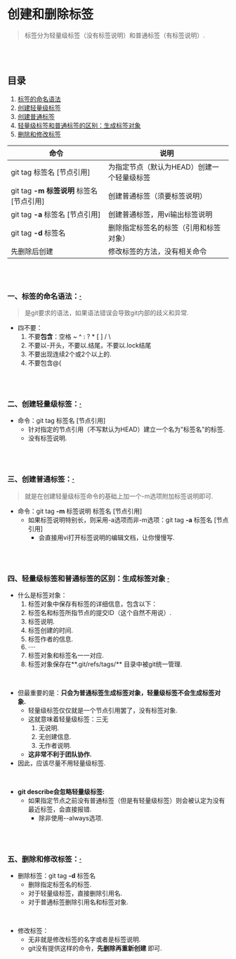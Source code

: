 # 创建和删除标签
> 标签分为轻量级标签（没有标签说明）和普通标签（有标签说明）.

<br><br>

## 目录

1. [标签的命名语法]()
2. [创建轻量级标签]()
3. [创建普通标签]()
4. [轻量级标签和普通标签的区别：生成标签对象]()
4. [删除和修改标签]()

| 命令 | 说明 |
| --- | --- |
| git tag 标签名 [节点引用] | 为指定节点（默认为HEAD）创建一个轻量级标签 |
| git tag **-m 标签说明** 标签名 [节点引用] | 创建普通标签（须要标签说明）|
| git tag **-a** 标签名 [节点引用] | 创建普通标签，用vi输出标签说明 |
| git tag **-d** 标签名 | 删除指定标签名的标签（引用和标签对象）|
| 先删除后创建 | 修改标签的方法，没有相关命令 |

<br><br>

### 一、标签的命名语法：[·](#目录)
> 是git要求的语法，如果语法错误会导致git内部的歧义和异常.

- 四不要：
  1. 不要**包含**：空格 ~ ^ : ? \* [ ] / \\
  2. 不要以\-开头，不要以.结尾，不要以.lock结尾
  3. 不要出现连续2个或2个以上的.
  4. 不要包含@{

<br><br>

### 二、创建轻量级标签：[·](#目录)

- 命令：git tag 标签名 [节点引用]
  - 针对指定的节点引用（不写默认为HEAD）建立一个名为"标签名"的标签.
  - 没有标签说明.

<br><br>

### 三、创建普通标签：[·](#目录)
> 就是在创建轻量级标签命令的基础上加一个-m选项附加标签说明即可.

- 命令：git tag **-m** 标签说明 标签名 [节点引用]
  - 如果标签说明特别长，则采用-a选项而非-m选项：git tag **-a** 标签名 [节点引用]
    - 会直接用vi打开标签说明的编辑文档，让你慢慢写.

<br><br>

### 四、轻量级标签和普通标签的区别：生成标签对象  [·](#目录)

- 什么是标签对象：
  1. 标签对象中保存有标签的详细信息，包含以下：
    1. 标签名和标签所指节点的提交ID（这个自然不用说）.
    2. 标签说明.
    3. 标签创建的时间.
    4. 标签作者的信息.
    5. ····
  2. 标签对象和标签名一一对应.
  3. 标签对象保存在**.git/refs/tags/** 目录中被git统一管理.

<br>

- 但最重要的是：**只会为普通标签生成标签对象，轻量级标签不会生成标签对象.**
  - 轻量级标签仅仅就是一个节点引用罢了，没有标签对象.
  - 这就意味着轻量级标签：三无
    1. 无说明.
    2. 无创建信息.
    3. 无作者说明.
  - **这非常不利于团队协作.**
- 因此，应该尽量不用轻量级标签.

<br>

- **git describe会忽略轻量级标签:**
  - 如果指定节点之前没有普通标签（但是有轻量级标签）则会被认定为没有最近标签，会直接报错.
    - 除非使用--always选项.

<br><br>

### 五、删除和修改标签：[·](#目录)

- 删除标签：git tag **-d** 标签名
  - 删除指定标签名的标签.
  - 对于轻量级标签，直接删除引用名.
  - 对于普通标签删除引用名和标签对象.

<br>

- 修改标签：
  - 无非就是修改标签的名字或者是标签说明.
  - git没有提供这样的命令，**先删除再重新创建** 即可.
